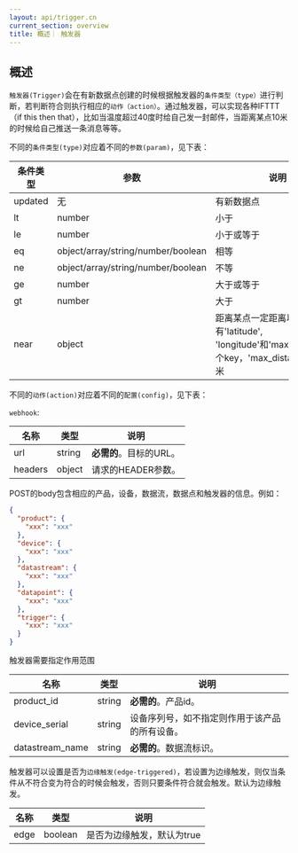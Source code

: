 ```yaml
---
layout: api/trigger.cn
current_section: overview
title: 概述｜ 触发器
---
```


## 概述

`触发器(Trigger)`会在有新数据点创建的时候根据触发器的`条件类型（type）`进行判断，若判断符合则执行相应的`动作（action）`。通过触发器，可以实现各种IFTTT（if this then that），比如当温度超过40度时给自己发一封邮件，当距离某点10米的时候给自己推送一条消息等等。

不同的`条件类型(type)`对应着不同的`参数(param)`，见下表：

| 条件类型 | 参数    | 说明 |
| ------- | ------ | --------------------------------- |
| updated | 无     | 有新数据点 |
| lt      | number | 小于 |
| le      | number | 小于或等于 |
| eq      | object/array/string/number/boolean | 相等 |
| ne      | object/array/string/number/boolean | 不等 |
| ge      | number | 大于或等于 |
| gt      | number | 大于 |
| near    | object | 距离某点一定距离以内，要有'latitude', 'longitude'和'max_distance'三个key，'max_distance'单位为米 |

不同的`动作(action)`对应着不同的`配置(config)`，见下表：

`webhook`:

| 名称        | 类型    | 说明 |
| ---------- | ------ | ------------------------- |
| url        | string | **必需的**。目标的URL。       |
| headers    | object | 请求的HEADER参数。           |

POST的body包含相应的产品，设备，数据流，数据点和触发器的信息。例如：

```json
{
  "product": {
    "xxx": "xxx"
  },
  "device": {
    "xxx": "xxx"
  },
  "datastream": {
    "xxx": "xxx"
  },
  "datapoint": {
    "xxx": "xxx"
  },
  "trigger": {
    "xxx": "xxx"
  }
}
```

触发器需要指定作用范围

| 名称             | 类型    | 说明 |
| ----------      | ------ | ------------------------- |
| product_id      | string | **必需的**。产品id。       |
| device_serial   | string | 设备序列号，如不指定则作用于该产品的所有设备。 |
| datastream_name | string | **必需的**。数据流标识。           |

触发器可以设置是否为`边缘触发(edge-triggered)`，若设置为边缘触发，则仅当条件从不符合变为符合的时候会触发，否则只要条件符合就会触发。默认为边缘触发。

| 名称          | 类型    | 说明 |
| ----------   | ------  | ------------------------- |
| edge         | boolean | 是否为边缘触发，默认为true       |
